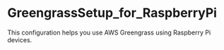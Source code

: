 # GreengrassSetup_for_RaspberryPi
This configuration helps you use AWS Greengrass using Raspberry Pi devices.
